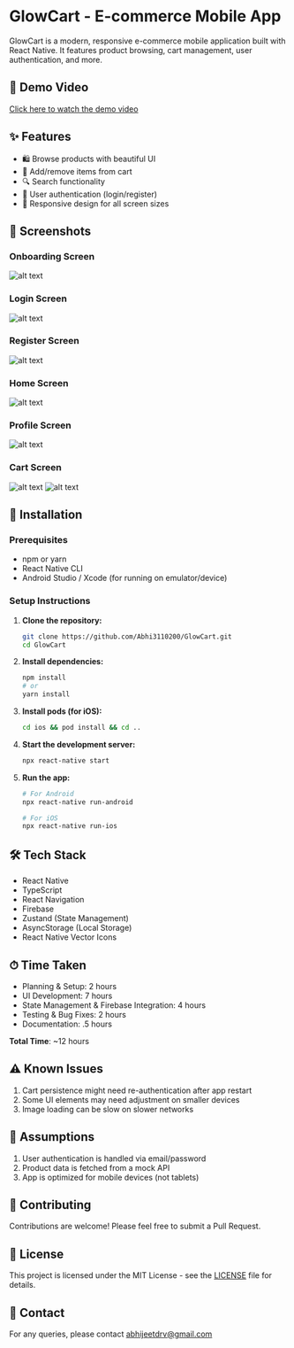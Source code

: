 # GlowCart - E-commerce Mobile App

GlowCart is a modern, responsive e-commerce mobile application built with React Native. It features product browsing, cart management, user authentication, and more.

## 🎥 Demo Video

[Click here to watch the demo video](YOUR_VIDEO_LINK_HERE)

## ✨ Features

- 🛍️ Browse products with beautiful UI
- 🛒 Add/remove items from cart
- 🔍 Search functionality
- 🔐 User authentication (login/register)
- 📱 Responsive design for all screen sizes

## 📸 Screenshots

### Onboarding Screen
![alt text](image.png)

### Login Screen
![alt text](image-1.png)


### Register Screen
![alt text](image-2.png)

### Home Screen
![alt text](image-3.png)

### Profile Screen
![alt text](image-4.png)

### Cart Screen
![alt text](image-5.png)
![alt text](image-6.png)
## 🚀 Installation

### Prerequisites

- npm or yarn
- React Native CLI
- Android Studio / Xcode (for running on emulator/device)

### Setup Instructions

1. **Clone the repository:**
   ```bash
   git clone https://github.com/Abhi3110200/GlowCart.git
   cd GlowCart
   ```

2. **Install dependencies:**
   ```bash
   npm install
   # or
   yarn install
   ```

3. **Install pods (for iOS):**
   ```bash
   cd ios && pod install && cd ..
   ```

4. **Start the development server:**
   ```bash
   npx react-native start
   ```

5. **Run the app:**
   ```bash
   # For Android
   npx react-native run-android
   
   # For iOS
   npx react-native run-ios
   ```

## 🛠 Tech Stack

- React Native
- TypeScript
- React Navigation
- Firebase
- Zustand (State Management)
- AsyncStorage (Local Storage)
- React Native Vector Icons

## ⏱ Time Taken

- Planning & Setup: 2 hours
- UI Development: 7 hours
- State Management & Firebase Integration: 4 hours
- Testing & Bug Fixes: 2 hours
- Documentation: .5 hours

**Total Time**: ~12 hours

## ⚠️ Known Issues

1. Cart persistence might need re-authentication after app restart
2. Some UI elements may need adjustment on smaller devices
3. Image loading can be slow on slower networks

## 📝 Assumptions

1. User authentication is handled via email/password
2. Product data is fetched from a mock API
3. App is optimized for mobile devices (not tablets)

## 🤝 Contributing

Contributions are welcome! Please feel free to submit a Pull Request.

## 📄 License

This project is licensed under the MIT License - see the [LICENSE](LICENSE) file for details.

## 📧 Contact

For any queries, please contact [abhijeetdrv@gmail.com](mailto:abhijeetdrv@gmail.com)
